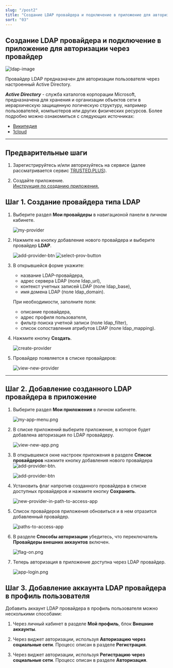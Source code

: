 ```yaml
---
slug: "/post2"
title: "Создание LDAP провайдера и подключение в приложение для авторизации через провайдер"
sort: "03"
---
```


## Создание LDAP провайдера и подключение в приложение для авторизации через провайдер


![ldap-image](./images/ldap-image.png "LDAP")

Провайдер LDAP предназначен для авторизации пользователя через настроенный Active Directory.

***Active Directory*** - служба каталогов корпорации Microsoft, предназначена для хранения и организации объектов сети в иерархическую защищенную логическую структуру, например пользователей, компьютеров или других физических ресурсов. 
Более подробно можно ознакомиться с следующих источниках:
* [Википедия](https://ru.wikipedia.org/wiki/Active_Directory)
* [1cloud](https://1cloud.ru/help/windows/struktura-hranilischa-active-directory)
----

## Предварительные шаги

1. Зарегистрируйтесь и/или авторизуйтесь на сервисе (далее рассматривается сервис [TRUSTED.PLUS](https://id.trusted.plus)).
   
2. Создайте приложение.  
   [Инструкция по созданию приложения.](https://docs.trusted.ru/v1.3/8-instructions/create-app.md)
   
##  Шаг 1. Создание провайдера типа LDAP

1. Выберите раздел **Мои провайдеры** в навигационой панели в личном кабинете.
   
   ![my-provider](./images/my-provider.png "Мои провайдеры")
   
2. Нажмите на кнопку добавление нового провайдера и выберите провайдер **LDAP**.
   
   ![add-provider-btn](./images/add-app-button.png "Кнопка добавления нового провайдера") ![select-prov-button](./images/select-prov-button.png "Список типов провайдеров")

4. В открывшейся форме укажите:
   - название LDAP-провайдера,
   - адрес сервера LDAP (поле ldap_url),
   - контекст учетных записей LDAP (поле ldap_base),
   - имя домена LDAP (поле ldap_domain).

    При необходимости, заполните поля:
    - описание провайдера,
    - адрес профиля пользователя,
    - фильтр поиска учетной записи (поле ldap_filter),
    - список сопоставления атрибутов LDAP (поле ldap_mapping).

5. Нажмите кнопку **Создать**.

    ![create-provider](./images/create-provider.png "LDAP провайдер")
   
5. Провайдер появляется в списке провайдеров:

    ![view-new-provider](./images/view-new-provider.png "Список провайдеров")
----
##  Шаг 2. Добавление созданного LDAP провайдера в приложение
   
1.  Выберите раздел **Мои приложения** в личном кабинете.
   
      ![my-app-menu.png](./images/my-app-menu.png "Мои приложения")

2. В списке приложений выберите приложение, в которое будет добавлена авторизация по LDAP провайдеру.
   
      ![view-new-app.png](./images/view-new-app.png "Список приложений")

3. В открывшемся окне настроек приложения в разделе **Список провайдеров** нажмите кнопку добавления нового провайдера ![add-provider-btn](./images/add-provider-btn-to-app.png "Кнопка добавления провайдера"). 
   
      ![add-provider-btn](./images/list-providers.png "Список подключенных провайдеров") 

4. Установить флаг напротив созданного провайдера в списке доступных провайдеров и нажмите кнопку **Сохранить**.
   
      ![new-provider-in-path-to-access-app](./images/new-provider-in-path-to-access-app.png "Список провайдеров") 

5. Список провайдеров приложения обновиться и в нем отразится добавленный провайдер.

      ![paths-to-access-app](./images/paths-to-access-app.png "Список провайдеров")

6. В разделе **Способы авторизации** убедитесь, что переключатель **Провайдеры внешних аккаунтов** включен.

      ![flag-on.png](./images/flag-on.png "Включения флага авторизации через провайдеров внешних аккаунтов")

7. Теперь авторизация в приложение доступна через LDAP провайдер.
     
      ![app-login.png](./images/app-login.png "Форма авторизации в приложение")

##   Шаг 3. Добавление аккаунта LDAP провайдера в профиль пользователя

Добавить аккаунт LDAP провайдера в профиль пользователя можно несколькими способами:

1. Через личный кабинет в разделе **Мой профиль**, блок **Внешние аккаунты**.
   
2. Через виджет авторизации, используя **Авторизацию  через социальные сети**. Процесс описан в разделе **Регистрация**.
   
3. Через виджет авторизации, используя **Регистрацию через социальные сети**. Процесс описан в разделе **Авторизация**.